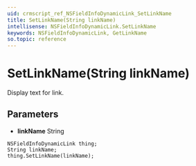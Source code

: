 ```yaml
---
uid: crmscript_ref_NSFieldInfoDynamicLink_SetLinkName
title: SetLinkName(String linkName)
intellisense: NSFieldInfoDynamicLink.SetLinkName
keywords: NSFieldInfoDynamicLink, GetLinkName
so.topic: reference
---
```


# SetLinkName(String linkName)

Display text for link.

## Parameters

* **linkName** String

```crmscript
NSFieldInfoDynamicLink thing;
String linkName;
thing.SetLinkName(linkName);
```

